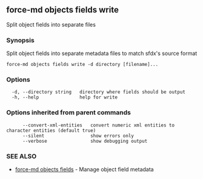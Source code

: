 ## force-md objects fields write

Split object fields into separate files

### Synopsis

Split object fields into separate metadata files to match sfdx's source format

```
force-md objects fields write -d directory [filename]...
```

### Options

```
  -d, --directory string   directory where fields should be output
  -h, --help               help for write
```

### Options inherited from parent commands

```
      --convert-xml-entities   convert numeric xml entities to character entities (default true)
      --silent                 show errors only
      --verbose                show debugging output
```

### SEE ALSO

* [force-md objects fields](force-md_objects_fields.md)	 - Manage object field metadata

